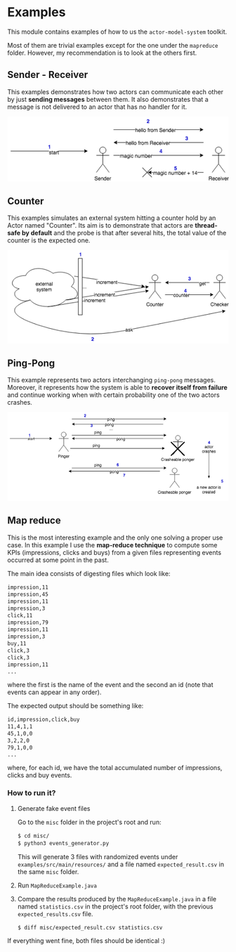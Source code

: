 # Examples

This module contains examples of how to us the `actor-model-system` toolkit.

Most of them are trivial examples except for the one under the `mapreduce` folder. However, my recommendation is to look at the others first.

## Sender - Receiver

This examples demonstrates how two actors can communicate each other by just **sending messages** between them.
It also demonstrates that a message is not delivered to an actor that has no handler for it.

![sender receiver example](docs/sender-receiver.png)


## Counter

This examples simulates an external system hitting a counter hold by an Actor named "Counter". 
Its aim is to demonstrate that actors are **thread-safe by default** and the probe is that after several hits, the total value of the counter is the expected one.

![counter example](docs/counter_example.png)


## Ping-Pong

This example represents two actors interchanging `ping-pong` messages. 
Moreover, it represents how the system is able to **recover itself from failure** and continue working when with certain probability one of the two actors crashes.

![ping pong example](docs/ping-pong.png)

## Map reduce

This is the most interesting example and the only one solving a proper use case.
In this example I use the **map-reduce technique** to compute some KPIs (impressions, clicks and buys) from a given files representing events occurred at some point in the past.

The main idea consists of digesting files which look like:

```csv
impression,11
impression,45
impression,11
impression,3
click,11
impression,79
impression,11
impression,3
buy,11
click,3
click,3
impression,11
...
```

where the first is the name of the event and the second an id (note that events can appear in any order).

The expected output should be something like:
```csv
id,impression,click,buy
11,4,1,1
45,1,0,0
3,2,2,0
79,1,0,0
...
```

where, for each id, we have the total accumulated number of impressions, clicks and buy events.

### How to run it?

1. Generate fake event files 

    Go to the `misc` folder in the project's root and run:
   
    ```bash
    $ cd misc/
    $ python3 events_generator.py
    ```
    
    This will generate 3 files with randomized events under `examples/src/main/resources/` and a file named `expected_result.csv` in the same `misc` folder.
    
2. Run `MapReduceExample.java`

3. Compare the results produced by the `MapReduceExample.java` in a file named `statistics.csv` in the project's root folder, with 
the previous `expected_results.csv` file.

    ```bash
    $ diff misc/expected_result.csv statistics.csv
    ```

If everything went fine, both files should be identical :)

